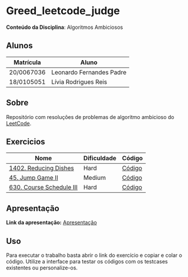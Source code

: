 # Greed_leetcode_judge

**Conteúdo da Disciplina**: Algoritmos Ambiciosos<br>

## Alunos
|Matrícula | Aluno |
| -- | -- |
| 20/0067036  |  Leonardo Fernandes Padre |
| 18/0105051  |  Lívia Rodrigues Reis |

## Sobre 
Repositório com resoluções de problemas de algoritmo ambicioso do [LeetCode](https://leetcode.com/).

## Exercicios
|Nome | Dificuldade | Código |
| -- | -- | -- |
| [1402. Reducing Dishes](https://leetcode.com/problems/reducing-dishes/description/) | Hard | [Código](./exercices/reducing_Dishes/README.md) |
| [45. Jump Game II](https://leetcode.com/problems/jump-game-ii/description/) | Medium | [Código](./exercises/45_medium/README.md) |
| [630. Course Schedule III](https://leetcode.com/problems/course-schedule-iii/description/) | Hard | [Código](./exercises/630_hard/README.md) |

## Apresentação
**Link da apresentação:** [Apresentação]()

## Uso 
Para executar o trabalho basta abrir o link do exercício e copiar e colar o código. Utilize a interface para testar os códigos com os testcases existentes ou personalize-os.


